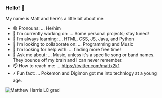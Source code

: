 ### Hello! 👋

My name is Matt and here's a little bit about me:

- 😄 Pronouns: ... He/him
- 🔭 I’m currently working on: ... Some personal projects; stay tuned!
- 🌱 I’m always learning: ... HTML, CSS, JS, Java, and Python
- 👯 I’m looking to collaborate on: ... Programming and Music
- 🤔 I’m looking for help with: ... finding more free time!
- 💬 Ask me about: ... Music, unless it's a specific song or band names. They bounce off my brain and I can never remember.
- 📫 How to reach me: ... https://twitter.com/mattx2k1
- ⚡ Fun fact: ... Pokemon and Digimon got me into technlogy at a young age. 

<!--
**Mattx2k1/Mattx2k1** is a ✨ _special_ ✨ repository because its `README.md` (this file) appears on your GitHub profile.

Here are some ideas to get you started:

- 🔭 I’m currently working on ...
- 🌱 I’m currently learning ...
- 👯 I’m looking to collaborate on ...
- 🤔 I’m looking for help with ...
- 💬 Ask me about ...
- 📫 How to reach me: ...
- 😄 Pronouns: ...
- ⚡ Fun fact: ...
-->
![Matthew Harris LC grad](https://user-images.githubusercontent.com/44537080/175759028-fe1d1d41-c76e-462d-a24c-0e096a1c6e99.jpg)
